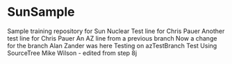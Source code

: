 # SunSample
Sample training repository for Sun Nuclear
Test line for Chris Pauer
Another test line for Chris Pauer
An AZ line from a previous branch
Now a change for the branch
Alan Zander was here
Testing on azTestBranch
Test Using SourceTree
Mike Wilson - edited from step 8j